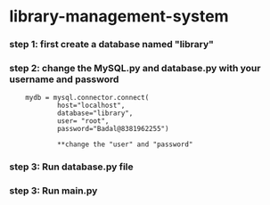# library-management-system

### step 1: first create a database named "library"
### step 2: change the MySQL.py and database.py with your username and password
        mydb = mysql.connector.connect(
                host="localhost",
                database="library",
                user= "root",
                password="Badal@8381962255")

                **change the "user" and "password"

### step 3: Run database.py file
### step 3: Run main.py
